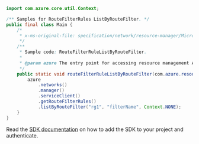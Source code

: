 ```java
import com.azure.core.util.Context;

/** Samples for RouteFilterRules ListByRouteFilter. */
public final class Main {
    /*
     * x-ms-original-file: specification/network/resource-manager/Microsoft.Network/stable/2021-05-01/examples/RouteFilterRuleListByRouteFilter.json
     */
    /**
     * Sample code: RouteFilterRuleListByRouteFilter.
     *
     * @param azure The entry point for accessing resource management APIs in Azure.
     */
    public static void routeFilterRuleListByRouteFilter(com.azure.resourcemanager.AzureResourceManager azure) {
        azure
            .networks()
            .manager()
            .serviceClient()
            .getRouteFilterRules()
            .listByRouteFilter("rg1", "filterName", Context.NONE);
    }
}
```

Read the [SDK documentation](https://github.com/Azure/azure-sdk-for-java/blob/azure-resourcemanager_2.15.0/sdk/resourcemanager/azure-resourcemanager/README.md) on how to add the SDK to your project and authenticate.
